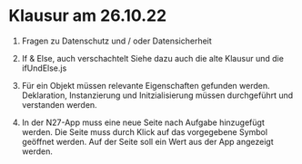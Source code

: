 # Klausur am 26.10.22

1. Fragen zu Datenschutz und / 
oder Datensicherheit 

2. If & Else, auch verschachtelt Siehe dazu auch die alte Klausur und
die ifUndElse.js

3. Für ein Objekt müssen relevante Eigenschaften 
gefunden werden. Deklaration, Instanzierung und 
Initzialisierung müssen durchgeführt und verstanden werden.

4. In der N27-App muss eine neue Seite nach Aufgabe
hinzugefügt werden. Die Seite muss durch Klick auf das 
vorgegebene Symbol geöffnet werden. Auf der Seite soll 
ein Wert aus der App angezeigt werden. 
